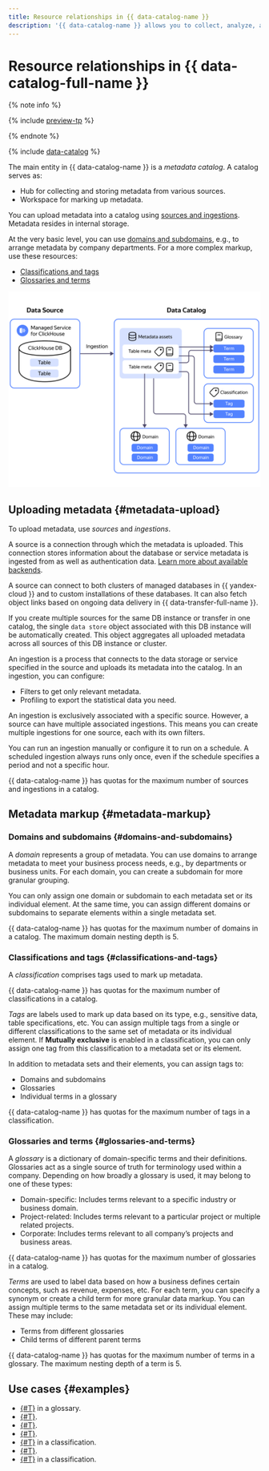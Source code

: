 ```yaml
---
title: Resource relationships in {{ data-catalog-name }}
description: '{{ data-catalog-name }} allows you to collect, analyze, and mark up metadata drawn from various sources. You can upload structural metadata, e.g., list of tables in a managed database cluster, their schemas, links between tables. The main entity in {{ data-catalog-name }} is a metadata catalog. A catalog servers both as a storage for metadata and workspace for its markup.'
---
```


# Resource relationships in {{ data-catalog-full-name }}

{% note info %}

{% include [preview-tp](../../_includes/preview-tp.md) %}

{% endnote %}

{% include [data-catalog](../../_includes/metadata-hub/data-catalog-definition.md) %}

The main entity in {{ data-catalog-name }} is a _metadata catalog_. A catalog serves as:

* Hub for collecting and storing metadata from various sources.
* Workspace for marking up metadata. 

You can upload metadata into a catalog using [sources and ingestions](#metadata-upload). Metadata resides in internal storage.

At the very basic level, you can use [domains and subdomains](#domains-and-subdomains), e.g., to arrange metadata by company departments. For a more complex markup, use these resources:

* [Classifications and tags](#classifications-and-tags)
* [Glossaries and terms](#glossaries-and-terms)

![data-catalog](../../_assets/metadata-hub/data-catalog.svg)

## Uploading metadata {#metadata-upload}

To upload metadata, use _sources_ and _ingestions_.

A source is a connection through which the metadata is uploaded. This connection stores information about the database or service metadata is ingested from as well as authentication data. [Learn more about available backends](../operations/data-catalog/create-source.md).

A source can connect to both clusters of managed databases in {{ yandex-cloud }} and to custom installations of these databases. It can also fetch object links based on ongoing data delivery in {{ data-transfer-full-name }}.

If you create multiple sources for the same DB instance or transfer in one catalog, the single `data store` object associated with this DB instance will be automatically created. This object aggregates all uploaded metadata across all sources of this DB instance or cluster.

An ingestion is a process that connects to the data storage or service specified in the source and uploads its metadata into the catalog. In an ingestion, you can configure:

* Filters to get only relevant metadata.
* Profiling to export the statistical data you need.

An ingestion is exclusively associated with a specific source. However, a source can have multiple associated ingestions. This means you can create multiple ingestions for one source, each with its own filters.

You can run an ingestion manually or configure it to run on a schedule. A scheduled ingestion always runs only once, even if the schedule specifies a period and not a specific hour.

{{ data-catalog-name }} has quotas for the maximum number of sources and ingestions in a catalog.

## Metadata markup {#metadata-markup}

### Domains and subdomains {#domains-and-subdomains}

A _domain_ represents a group of metadata. You can use domains to arrange metadata to meet your business process needs, e.g., by departments or business units. For each domain, you can create a subdomain for more granular grouping.

You can only assign one domain or subdomain to each metadata set or its individual element. At the same time, you can assign different domains or subdomains to separate elements within a single metadata set.

{{ data-catalog-name }} has quotas for the maximum number of domains in a catalog. The maximum domain nesting depth is 5.

### Classifications and tags {#classifications-and-tags}

A _classification_ comprises tags used to mark up metadata.

{{ data-catalog-name }} has quotas for the maximum number of classifications in a catalog.

_Tags_ are labels used to mark up data based on its type, e.g., sensitive data, table specifications, etc. You can assign multiple tags from a single or different classifications to the same set of metadata or its individual element. If **Mutually exclusive** is enabled in a classification, you can only assign one tag from this classification to a metadata set or its element.

In addition to metadata sets and their elements, you can assign tags to:

* Domains and subdomains
* Glossaries
* Individual terms in a glossary

{{ data-catalog-name }} has quotas for the maximum number of tags in a classification. 

### Glossaries and terms {#glossaries-and-terms}

A _glossary_ is a dictionary of domain-specific terms and their definitions. Glossaries act as a single source of truth for terminology used within a company. Depending on how broadly a glossary is used, it may belong to one of these types:

* Domain-specific: Includes terms relevant to a specific industry or business domain.
* Project-related: Includes terms relevant to a particular project or multiple related projects.
* Corporate: Includes terms relevant to all company’s projects and business areas.

{{ data-catalog-name }} has quotas for the maximum number of glossaries in a catalog.

_Terms_ are used to label data based on how a business defines certain concepts, such as revenue, expenses, etc. For each term, you can specify a synonym or create a child term for more granular data markup. You can assign multiple terms to the same metadata set or its individual element. These may include:

* Terms from different glossaries
* Child terms of different parent terms

{{ data-catalog-name }} has quotas for the maximum number of terms in a glossary. The maximum nesting depth of a term is 5.

## Use cases {#examples}

* [{#T}](../operations/data-catalog/create-term.md) in a glossary.
* [{#T}](../operations/data-catalog/create-term-child.md).
* [{#T}](../operations/data-catalog/update-glossary.md).
* [{#T}](../operations/data-catalog/update-term.md).
* [{#T}](../operations/data-catalog/create-tag.md) in a classification.
* [{#T}](../operations/data-catalog/update-classification.md).
* [{#T}](../operations/data-catalog/update-tag.md) in a classification.